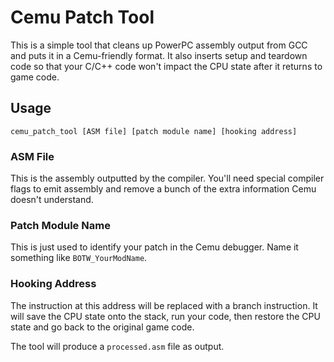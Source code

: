 # Cemu Patch Tool

This is a simple tool that cleans up PowerPC assembly output from GCC and puts
it in a Cemu-friendly format. It also inserts setup and teardown code so that
your C/C++ code won't impact the CPU state after it returns to game code.

## Usage
```
cemu_patch_tool [ASM file] [patch module name] [hooking address]
```

### ASM File
This is the assembly outputted by the compiler. You'll need special compiler
flags to emit assembly and remove a bunch of the extra information Cemu doesn't
understand.

### Patch Module Name
This is just used to identify your patch in the Cemu debugger. Name it something
like `BOTW_YourModName`.

### Hooking Address
The instruction at this address will be replaced with a branch instruction. It
will save the CPU state onto the stack, run your code, then restore the CPU
state and go back to the original game code.

The tool will produce a `processed.asm` file as output.
